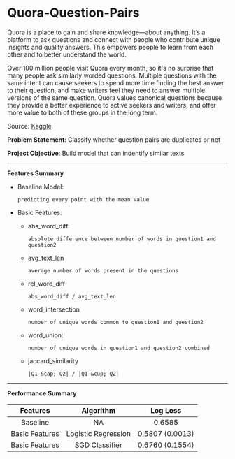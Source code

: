 # Quora-Question-Pairs

Quora is a place to gain and share knowledge—about anything. It’s a platform to ask questions and connect with people who contribute unique insights and quality answers. This empowers people to learn from each other and to better understand the world.

Over 100 million people visit Quora every month, so it's no surprise that many people ask similarly worded questions. Multiple questions with the same intent can cause seekers to spend more time finding the best answer to their question, and make writers feel they need to answer multiple versions of the same question. Quora values canonical questions because they provide a better experience to active seekers and writers, and offer more value to both of these groups in the long term.

Source: [Kaggle](https://www.kaggle.com/c/quora-question-pairs)

**Problem Statement**: Classify whether question pairs are duplicates or not

**Project  Objective**: Build model that can indentify similar texts
___

**Features Summary**

* Baseline Model: 

      predicting every point with the mean value
* Basic Features:
  * abs_word_diff  
          
        absolute difference between number of words in question1 and question2
  * avg_text_len  
          
        average number of words present in the questions
  * rel_word_diff  
          
        abs_word_diff / avg_text_len
  * word_intersection  
          
        number of unique words common to question1 and question2
  * word_union: 
          
        number of unique words in question1 and question2 combined
  * jaccard_similarity
      
        |Q1 &cap; Q2| / |Q1 &cup; Q2|
___

**Performance Summary**

Features | Algorithm | Log Loss
:---:|:---:|:---:
Baseline | NA | 0.6585
Basic Features | Logistic Regression | 0.5807 (0.0013)
Basic Features | SGD Classifier | 0.6760 (0.1554)
